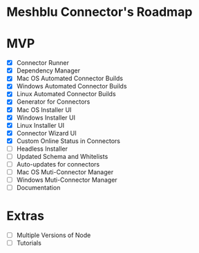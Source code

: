 # Meshblu Connector's Roadmap

# MVP
- [x] Connector Runner
- [x] Dependency Manager
- [x] Mac OS Automated Connector Builds
- [x] Windows Automated Connector Builds
- [x] Linux Automated Connector Builds
- [x] Generator for Connectors
- [x] Mac OS Installer UI
- [x] Windows Installer UI
- [x] Linux Installer UI
- [x] Connector Wizard UI
- [x] Custom Online Status in Connectors
- [ ] Headless Installer
- [ ] Updated Schema and Whitelists
- [ ] Auto-updates for connectors
- [ ] Mac OS Muti-Connector Manager
- [ ] Windows Muti-Connector Manager
- [ ] Documentation

# Extras
- [ ] Multiple Versions of Node
- [ ] Tutorials
